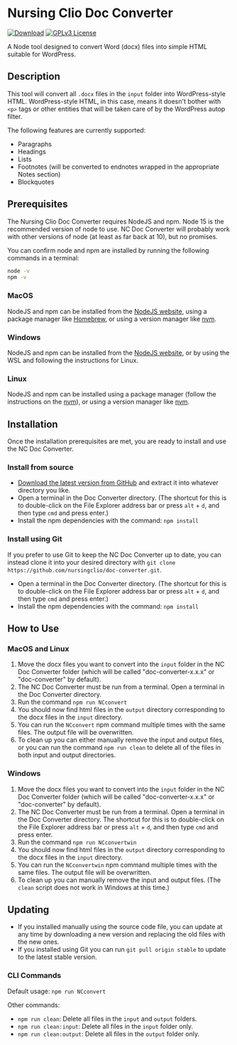 # Nursing Clio Doc Converter

[![Download](https://img.shields.io/github/v/release/nursingclio/doc-converter.svg)](https://github.com/nursingclio/doc-converter/releases/latest) [![GPLv3 License](https://img.shields.io/github/license/nursingclio/doc-converter)](https://github.com/nursingclio/doc-converter/blob/stable/LICENSE.md)

A Node tool designed to convert Word (docx) files into simple HTML suitable for WordPress.

## Description

This tool will convert all `.docx` files in the `input` folder into WordPress-style HTML. WordPress-style HTML, in this case, means it doesn't bother with `<p>` tags or other entities that will be taken care of by the WordPress autop filter.

The following features are currently supported:

- Paragraphs
- Headings
- Lists
- Footnotes (will be converted to endnotes wrapped in the appropriate Notes section)
- Blockquotes

## Prerequisites 

The Nursing Clio Doc Converter requires NodeJS and npm. Node 15 is the recommended version of node to use. NC Doc Converter will probably work with other versions of node (at least as far back at 10), but no promises. 

You can confirm node and npm are installed by running the following commands in a terminal:

~~~bash
node -v
npm -v
~~~

### MacOS

NodeJS and npm can be installed from the [NodeJS website](https://nodejs.org/), using a package manager like [Homebrew](https://brew.sh/), or using a version manager like [nvm](https://github.com/creationix/nvm).

### Windows

NodeJS and npm can be installed from the [NodeJS website](https://nodejs.org/), or by using the WSL and following the instructions for Linux.

### Linux

NodeJS and npm can be installed using a package manager (follow the instructions on the [nvm](https://github.com/creationix/nvm)), or using a version manager like [nvm](https://github.com/creationix/nvm).

## Installation

Once the installation prerequisites are met, you are ready to install and use the NC Doc Converter. 

### Install from source

- [Download the latest version from GitHub](https://github.com/nursingclio/doc-converter/releases/latest) and extract it into whatever directory you like.
- Open a terminal in the Doc Converter directory. (The shortcut for this is to double-click on the File Explorer address bar or press `alt` + `d`, and then type `cmd` and press enter.)
- Install the npm dependencies with the command: `npm install`

### Install using Git

If you prefer to use Git to keep the NC Doc Converter up to date, you can instead clone it into your desired directory with `git clone https://github.com/nursingclio/doc-converter.git`.
- Open a terminal in the Doc Converter directory. (The shortcut for this is to double-click on the File Explorer address bar or press `alt` + `d`, and then type `cmd` and press enter.)
- Install the npm dependencies with the command: `npm install`

## How to Use

### MacOS and Linux

1. Move the docx files you want to convert into the `input` folder in the NC Doc Converter folder (which will be called "doc-converter-x.x.x" or "doc-converter" by default).
2. The NC Doc Converter must be run from a terminal. Open a terminal in the Doc Converter directory.
3. Run the command `npm run NCconvert`
4. You should now find html files in the `output` directory corresponding to the docx files in the `input` directory.
5. You can run the `NCconvert` npm command multiple times with the same files. The output file will be overwritten.
6. To clean up you can either manually remove the input and output files, or you can run the command `npm run clean` to delete all of the files in both input and output directories.

### Windows

1. Move the docx files you want to convert into the `input` folder in the NC Doc Converter folder (which will be called "doc-converter-x.x.x" or "doc-converter" by default).
2. The NC Doc Converter must be run from a terminal. Open a terminal in the Doc Converter directory. The shortcut for this is to double-click on the File Explorer address bar or press `alt` + `d`, and then type `cmd` and press enter.
3. Run the command `npm run NCconvertwin`
4. You should now find html files in the `output` directory corresponding to the docx files in the `input` directory.
5. You can run the `NCconvertwin` npm command multiple times with the same files. The output file will be overwritten.
6. To clean up you can manually remove the input and output files. (The `clean` script does not work in Windows at this time.)

## Updating

- If you installed manually using the source code file, you can update at any time by downloading a new version and replacing the old files with the new ones.
- If you installed using Git you can run `git pull origin stable` to update to the latest stable version.

### CLI Commands

Default usage: `npm run NCconvert`

Other commands:

- `npm run clean`: Delete all files in the `input` and `output` folders.
- `npm run clean:input`: Delete all files in the `input` folder only.
- `npm run clean:output`: Delete all files in the `output` folder only.
